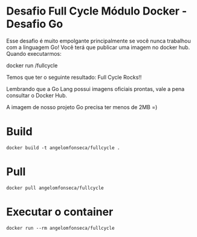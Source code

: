# Desafio Full Cycle Módulo Docker - Desafio Go

Esse desafio é muito empolgante principalmente se você nunca trabalhou com a linguagem Go!
Você terá que publicar uma imagem no docker hub. Quando executarmos:

docker run <seu-user>/fullcycle

Temos que ter o seguinte resultado: Full Cycle Rocks!!

Lembrando que a Go Lang possui imagens oficiais prontas, vale a pena consultar o Docker Hub.

A imagem de nosso projeto Go precisa ter menos de 2MB =)

# Build

```
docker build -t angelomfonseca/fullcycle .
```

# Pull

```
docker pull angelomfonseca/fullcycle
```

# Executar o container

```
docker run --rm angelomfonseca/fullcycle
```

